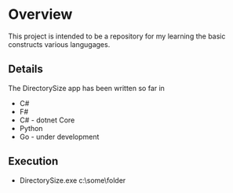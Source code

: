 # Overview
This project is intended to be a repository for my learning the basic constructs various langugages.

## Details
The DirectorySize app has been written so far in 
* C#
* F#
* C# - dotnet Core
* Python
* Go - under development

## Execution
* DirectorySize.exe c:\some\folder
